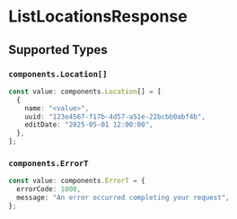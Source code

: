 # ListLocationsResponse


## Supported Types

### `components.Location[]`

```typescript
const value: components.Location[] = [
  {
    name: "<value>",
    uuid: "123e4567-f17b-4d57-a51e-22bcbb0abf4b",
    editDate: "2025-05-01 12:00:00",
  },
];
```

### `components.ErrorT`

```typescript
const value: components.ErrorT = {
  errorCode: 1000,
  message: "An error occurred completing your request",
};
```

